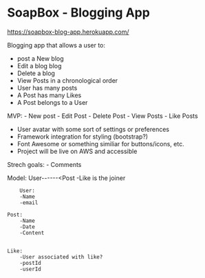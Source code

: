 # SoapBox - Blogging App

https://soapbox-blog-app.herokuapp.com/


Blogging app that allows a user to: 
- post a New blog 
- Edit a blog blog 
- Delete a blog 
- View Posts in a chronological order 
- User has many posts
- A Post has many Likes
- A Post belongs to a User

MVP:
    - New post
    - Edit Post
    - Delete Post
    - View Posts
    - Like Posts

* User avatar with some sort of settings or preferences 
* Framework integration for styling (bootstrap?)
* Font Awesome or something similiar for buttons/icons, etc.
* Project will be live on AWS and accessible



Strech goals:
    - Comments

Model:
    User---<Like>---<Post
    -Like is the joiner


        User:
        -Name
        -email

    Post:
        -Name
        -Date
        -Content
    

    Like:
        -User associated with like?
        -postId
        -userId


